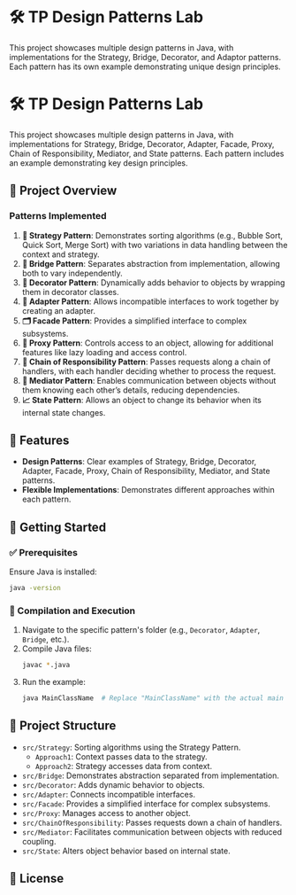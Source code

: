 
# 🛠️ TP Design Patterns Lab

This project showcases multiple design patterns in Java, with implementations for the Strategy, Bridge, Decorator, and Adaptor patterns. Each pattern has its own example demonstrating unique design principles. 

# 🛠️ TP Design Patterns Lab

This project showcases multiple design patterns in Java, with implementations for Strategy, Bridge, Decorator, Adapter, Facade, Proxy, Chain of Responsibility, Mediator, and State patterns. Each pattern includes an example demonstrating key design principles.

## 📖 Project Overview

### Patterns Implemented
1. **🎲 Strategy Pattern**: Demonstrates sorting algorithms (e.g., Bubble Sort, Quick Sort, Merge Sort) with two variations in data handling between the context and strategy.
2. **🌉 Bridge Pattern**: Separates abstraction from implementation, allowing both to vary independently.
3. **🎨 Decorator Pattern**: Dynamically adds behavior to objects by wrapping them in decorator classes.
4. **🔌 Adapter Pattern**: Allows incompatible interfaces to work together by creating an adapter.
5. **🗂️ Facade Pattern**: Provides a simplified interface to complex subsystems.
6. **👤 Proxy Pattern**: Controls access to an object, allowing for additional features like lazy loading and access control.
7. **🔗 Chain of Responsibility Pattern**: Passes requests along a chain of handlers, with each handler deciding whether to process the request.
8. **💬 Mediator Pattern**: Enables communication between objects without them knowing each other’s details, reducing dependencies.
9. **📈 State Pattern**: Allows an object to change its behavior when its internal state changes.

## 🌟 Features
- **Design Patterns**: Clear examples of Strategy, Bridge, Decorator, Adapter, Facade, Proxy, Chain of Responsibility, Mediator, and State patterns.
- **Flexible Implementations**: Demonstrates different approaches within each pattern.

## 🚀 Getting Started

### ✅ Prerequisites
Ensure Java is installed:
```bash
java -version
```

### 🏃 Compilation and Execution

1. Navigate to the specific pattern's folder (e.g., `Decorator`, `Adapter`, `Bridge`, etc.).
2. Compile Java files:
   ```bash
   javac *.java
   ```
3. Run the example:
   ```bash
   java MainClassName  # Replace "MainClassName" with the actual main class name for each pattern
   ```

## 📂 Project Structure
- `src/Strategy`: Sorting algorithms using the Strategy Pattern.
  - `Approach1`: Context passes data to the strategy.
  - `Approach2`: Strategy accesses data from context.
- `src/Bridge`: Demonstrates abstraction separated from implementation.
- `src/Decorator`: Adds dynamic behavior to objects.
- `src/Adapter`: Connects incompatible interfaces.
- `src/Facade`: Provides a simplified interface for complex subsystems.
- `src/Proxy`: Manages access to another object.
- `src/ChainOfResponsibility`: Passes requests down a chain of handlers.
- `src/Mediator`: Facilitates communication between objects with reduced coupling.
- `src/State`: Alters object behavior based on internal state.

## 📜 License

